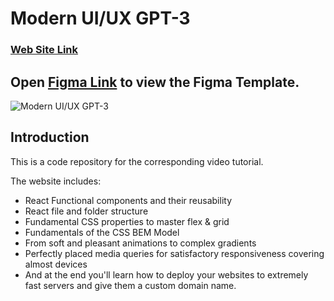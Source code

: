 <!-- Runs the app in the development mode.\
Open [Figma Link](<https://www.figma.com/file/COg0cvz6taKuYOZ3q5GrBq/gpt3-(Copy)?type=design&node-id=0%3A1&mode=dev>) to view the Figma Template. -->

# Modern UI/UX GPT-3

### [Web Site Link](https://gpt3-project-eight.vercel.app/)

## Open [Figma Link](<https://www.figma.com/file/COg0cvz6taKuYOZ3q5GrBq/gpt3-(Copy)?type=design&node-id=0%3A1&mode=dev>) to view the Figma Template.

![Modern UI/UX GPT-3](https://i.ibb.co/TR5LW9z/image.png)

## Introduction

This is a code repository for the corresponding video tutorial.

The website includes:

- React Functional components and their reusability
- React file and folder structure
- Fundamental CSS properties to master flex & grid
- Fundamentals of the CSS BEM Model
- From soft and pleasant animations to complex gradients
- Perfectly placed media queries for satisfactory responsiveness covering almost devices
- And at the end you'll learn how to deploy your websites to extremely fast servers and give them a custom domain name.
